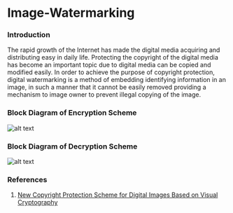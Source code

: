 # Image-Watermarking

### Introduction

The rapid growth of the Internet has made the digital media acquiring and distributing easy in daily life. Protecting the copyright of the digital media has become an important topic due to digital media can be copied and modified easily. In order to achieve the purpose of copyright protection, digital watermarking is a method of embedding identifying information in an image, in such a manner that it cannot be easily removed providing a mechanism to image owner to prevent illegal copying of the image.

### Block Diagram of Encryption Scheme

![alt text](https://github.com/shubham-iitg-ece/Image-Watermarking/blob/master/images/Encryption%20Block%20Diagram.png "Encryption Scheme")

### Block Diagram of Decryption Scheme

![alt text](https://github.com/shubham-iitg-ece/Image-Watermarking/blob/master/images/Decryption%20Block%20Diagram.png "Decryption Scheme")

### References

1) [New Copyright Protection Scheme for Digital Images Based on Visual Cryptography](https://www.tandfonline.com/doi/full/10.1080/03772063.2017.1324328)
